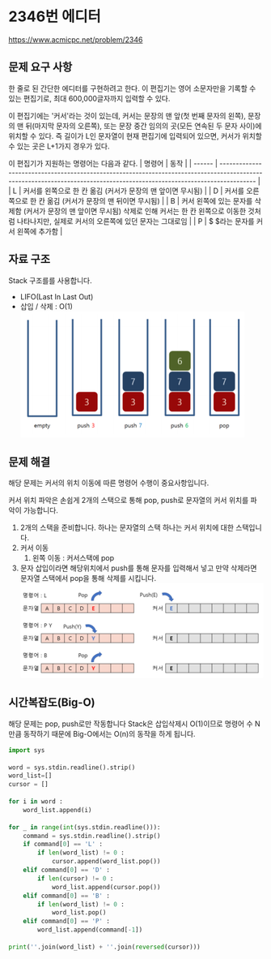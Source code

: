 # **2346번 에디터**
https://www.acmicpc.net/problem/2346
## **문제 요구 사항**
한 줄로 된 간단한 에디터를 구현하려고 한다. 이 편집기는 영어 소문자만을 기록할 수 있는 편집기로, 최대 600,000글자까지 입력할 수 있다.

이 편집기에는 '커서'라는 것이 있는데, 커서는 문장의 맨 앞(첫 번째 문자의 왼쪽), 문장의 맨 뒤(마지막 문자의 오른쪽), 또는 문장 중간 임의의 곳(모든 연속된 두 문자 사이)에 위치할 수 있다. 즉 길이가 L인 문자열이 현재 편집기에 입력되어 있으면, 커서가 위치할 수 있는 곳은 L+1가지 경우가 있다.

이 편집기가 지원하는 명령어는 다음과 같다.
| 명령어 | 동작                                                                                                                                                                    |
| ------ | ----------------------------------------------------------------------------------------------------------------------------------------------------------------------- |
| L      | 커서를 왼쪽으로 한 칸 옮김 (커서가 문장의 맨 앞이면 무시됨)                                                                                                             |
| D      | 커서를 오른쪽으로 한 칸 옮김 (커서가 문장의 맨 뒤이면 무시됨)                                                                                                           |
| B      | 커서 왼쪽에 있는 문자를 삭제함 (커서가 문장의 맨 앞이면 무시됨) 삭제로 인해 커서는 한 칸 왼쪽으로 이동한 것처럼 나타나지만, 실제로 커서의 오른쪽에 있던 문자는 그대로임 |
| P      | $	$라는 문자를 커서 왼쪽에 추가함                                                                                                                                       |

## **자료 구조**
Stack 구조를를 사용합니다.
* LIFO(Last In Last Out)
* 삽입 / 삭제 : O(1)
![Alt stack](/img/stack.png)

## **문제 해결**
해당 문제는 커서의 위치 이동에 따른 명령어 수행이 중요사항입니다.

커서 위치 파악은 손쉽게 2개의 스택으로 통해 pop, push로 문자열의 커서 위치를 파악이 가능합니다.
1. 2개의 스택을 준비합니다. 하나는 문자열의 스택 하나는 커서 위치에 대한 스택입니다.
2. 커서 이동
   1. 왼쪽 이동 : 커서스택에 pop
3. 문자 삽입이라면 해당위치에서 push를 통해 문자를 입력해서 넣고 만약 삭제라면 문자열 스택에서 pop을 통해 삭제를 시킵니다.
![Alt 2346](/img/2346.png)

## **시간복잡도(Big-O)**
해당 문제는 pop, push로만 작동합니다 Stack은 삽입삭제시 O(1)이므로 명령어 수 N만큼 동작하기 때문에
Big-O에서는 O(n)의 동작을 하게 됩니다.

```python
import sys

word = sys.stdin.readline().strip()
word_list=[]
cursor = []

for i in word :
    word_list.append(i)

for _ in range(int(sys.stdin.readline())):
    command = sys.stdin.readline().strip()
    if command[0] == 'L' :
        if len(word_list) != 0 :
            cursor.append(word_list.pop())
    elif command[0] == 'D' :
        if len(cursor) != 0 :
            word_list.append(cursor.pop())
    elif command[0] == 'B' :
        if len(word_list) != 0 :
            word_list.pop()
    elif command[0] == 'P' :
        word_list.append(command[-1])

print(''.join(word_list) + ''.join(reversed(cursor)))
```